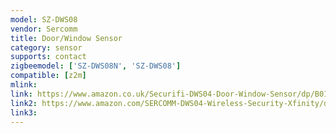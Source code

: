 ```yaml
---
model: SZ-DWS08
vendor: Sercomm
title: Door/Window Sensor
category: sensor
supports: contact
zigbeemodel: ['SZ-DWS08N', 'SZ-DWS08']
compatible: [z2m]
mlink: 
link: https://www.amazon.co.uk/Securifi-DWS04-Door-Window-Sensor/dp/B01A6ZLNAY
link2: https://www.amazon.com/SERCOMM-DWS04-Wireless-Security-Xfinity/dp/B018T6LC4E
link3: 
---
```


